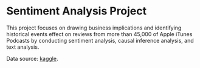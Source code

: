 # Sentiment Analysis Project

This project focuses on drawing business implications and identifying historical events effect on reviews from more than 
45,000 of Apple iTunes Podcasts by conducting sentiment analysis, causal inference analysis, and text analysis. 

Data source: [kaggle](https://www.kaggle.com/thoughtvector/podcastreviews).

